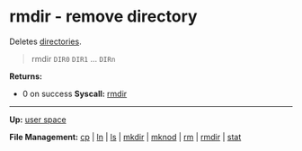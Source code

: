 # rmdir - remove directory

Deletes [directories](../../kernel/file_system/directory.md).

> rmdir `DIR0` `DIR1` ... `DIRn`

**Returns:**
- 0 on success
**Syscall:** [rmdir](../../kernel/syscalls/rmdir.md)

---
**Up:** [user space](../userspace.md)

**File Management:** [cp](cp.md) | [ln](ln.md) | [ls](ls.md) | [mkdir](mkdir.md) | [mknod](mknod.md) | [rm](rm.md) | [rmdir](rmdir.md) | [stat](stat.md)
